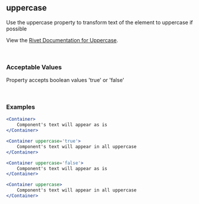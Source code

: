 ## uppercase

Use the uppercase property to transform text of the element to uppercase if possible

View the [Rivet Documentation for Uppercase](https://rivet.iu.edu/utilities/typography/#uppercase).

<br/>

### Acceptable Values

Property accepts boolean values 'true' or 'false'

<br/>

### Examples

```jsx
<Container>
    Component's text will appear as is
</Container>

<Container uppercase='true'>
    Component's text will appear in all uppercase
</Container>

<Container uppercase='false'>
    Component's text will appear as is
</Container>

<Container uppercase>
    Component's text will appear in all uppercase
</Container>
```
